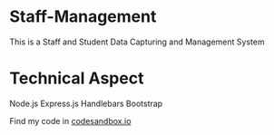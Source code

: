 # Staff-Management

This is a Staff and Student Data Capturing and Management System

# Technical Aspect
Node.js
Express.js
Handlebars
Bootstrap

Find my code in [codesandbox.io](https://codesandbox.io/s/teacher-student-express-handlebars-mv2vg)
